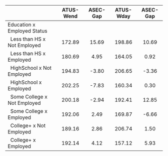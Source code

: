 
|                      |    ATUS-Wend |     ASEC-Gap |    ATUS-Wday |     ASEC-Gap |
| -------------------- | :----------: | :----------: | :----------: | :----------: |
| Education x Employed Status |              |              |              |              |
| &nbsp;&nbsp;Less than HS x Not Employed |       172.89 |        15.69 |       198.86 |        10.69 |
| &nbsp;&nbsp;Less than HS x Employed |       180.69 |         4.95 |       164.05 |         0.92 |
| &nbsp;&nbsp;HighSchool x Not Employed |       194.83 |        -3.80 |       206.65 |        -3.36 |
| &nbsp;&nbsp;HighSchool x Employed |       202.25 |        -7.83 |       160.34 |         0.30 |
| &nbsp;&nbsp;Some College x Not Employed |       200.18 |        -2.94 |       192.41 |        12.85 |
| &nbsp;&nbsp;Some College x Employed |       192.06 |         2.49 |       169.87 |        -6.66 |
| &nbsp;&nbsp;College+ x Not Employed |       189.16 |         2.86 |       206.74 |         1.50 |
| &nbsp;&nbsp;College+ x Employed |       192.14 |         4.12 |       157.12 |         5.93 |

